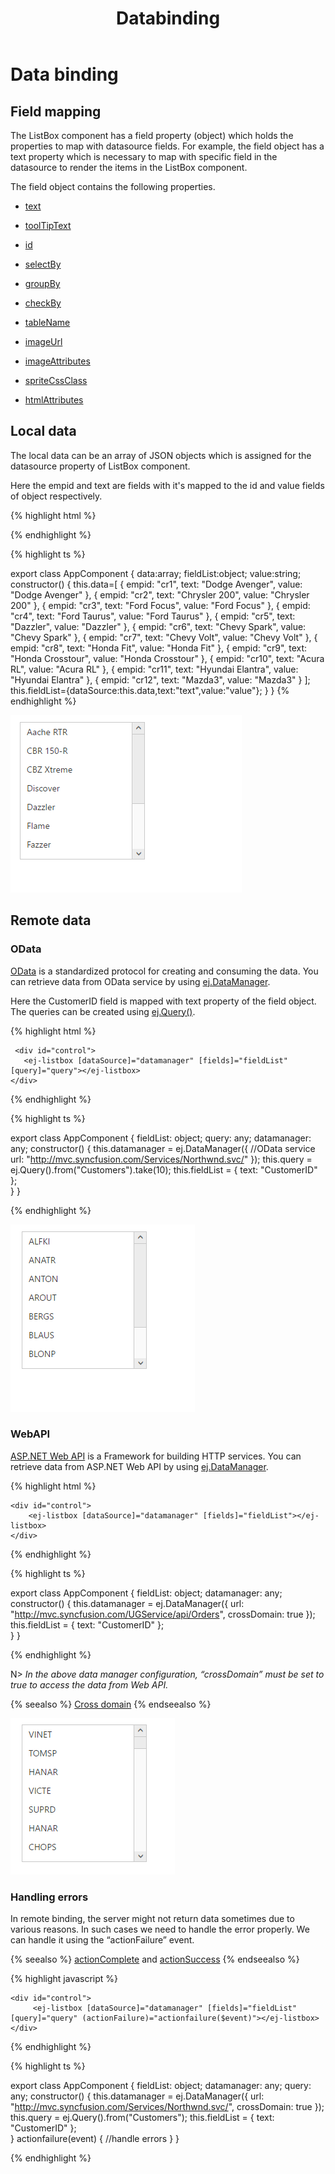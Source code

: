 ﻿---
layout: post
title: Databinding
description: databinding
platform: angular-2
control: ListBox
documentation: ug
---

# Data binding

## Field mapping

The ListBox component has a field property (object) which holds the properties to map with datasource fields. For example, the field object has a text property which is necessary to map with specific field in the datasource to render the items in the ListBox component.

The field object contains the following properties.

* [text](http://help.syncfusion.com/js/api/ejlistbox#members:fields)

* [toolTipText](http://helpjs.syncfusion.com/js/api/ejlistbox#members:fields)

* [id](http://help.syncfusion.com/js/api/ejlistbox#members:fields)

* [selectBy](http://help.syncfusion.com/js/api/ejlistbox#members:fields)

* [groupBy](http://help.syncfusion.com/js/api/ejlistbox#members:fields)

* [checkBy](http://help.syncfusion.com/js/api/ejlistbox#members:fields)

* [tableName](http://help.syncfusion.com/js/api/ejlistbox#members:fields)

* [imageUrl](http://help.syncfusion.com/js/api/ejlistbox#members:fields)

* [imageAttributes](http://help.syncfusion.com/js/api/ejlistbox#members:fields)

* [spriteCssClass](http://help.syncfusion.com/js/api/ejlistbox#members:fields)

* [htmlAttributes](http://help.syncfusion.com/js/api/ejlistbox#members:fields)

## Local data

The local data can be an array of JSON objects which is assigned for the datasource property of ListBox component.

Here the empid and text are fields with it's mapped to the id and value fields of object respectively.

{% highlight html %}

   <div id="control">
       <ej-listbox [dataSource]="data" [fields]="fieldList"></ej-listbox>
    </div>

{% endhighlight %}

{% highlight ts %}

export class AppComponent {
    data:array;
    fieldList:object;
    value:string;
    constructor() {
    this.data=[
        { empid: "cr1", text: "Dodge Avenger", value: "Dodge Avenger" },
        { empid: "cr2", text: "Chrysler 200", value: "Chrysler 200" },
        { empid: "cr3", text: "Ford Focus", value: "Ford Focus" },
        { empid: "cr4", text: "Ford Taurus", value: "Ford Taurus" },
        { empid: "cr5", text: "Dazzler", value: "Dazzler" },
        { empid: "cr6", text: "Chevy Spark", value: "Chevy Spark" },
        { empid: "cr7", text: "Chevy Volt", value: "Chevy Volt" },
        { empid: "cr8", text: "Honda Fit", value: "Honda Fit" },
        { empid: "cr9", text: "Honda Crosstour", value: "Honda Crosstour" },
        { empid: "cr10", text: "Acura RL", value: "Acura RL" },
        { empid: "cr11", text: "Hyundai Elantra", value: "Hyundai Elantra" },
        { empid: "cr12", text: "Mazda3", value: "Mazda3" }
    ];
    this.fieldList={dataSource:this.data,text:"text",value:"value"};
    }
}
{% endhighlight %}

![FieldSetting Listbox](Databinding_images\Databinding_img1.png)

## Remote data

### OData

[OData](http://helpjs.syncfusion.com/js/datamanager/data-binding) is a standardized protocol for creating and consuming the data. You can retrieve data from OData service by using [ej.DataManager](http://helpjs.syncfusion.com/js/datamanager/getting-started).

Here the CustomerID field is mapped with text property of the field object. The queries can be created using [ej.Query()](http://helpjs.syncfusion.com/js/datamanager/query).

{% highlight html %}

     <div id="control">
       <ej-listbox [dataSource]="datamanager" [fields]="fieldList" [query]="query"></ej-listbox>
    </div>   

{% endhighlight %}

{% highlight ts %}

export class AppComponent {
    fieldList: object;
    query: any;
    datamanager: any;
    constructor() {
        this.datamanager = ej.DataManager({
            //OData service
            url: "http://mvc.syncfusion.com/Services/Northwnd.svc/"
        });
        this.query = ej.Query().from("Customers").take(10);
        this.fieldList = { text: "CustomerID" };       
    }
}

{% endhighlight %}

![Alt text](Databinding_images\Databinding_img2.png)

### WebAPI

[ASP.NET Web API](https://msdn.microsoft.com/en-us/library/hh833994%28v=vs.108%29.aspx) is a Framework for building HTTP services. You can retrieve data from ASP.NET Web API by using [ej.DataManager](http://helpjs.syncfusion.com/js/datamanager/getting-started).

{% highlight html %}

    <div id="control">
        <ej-listbox [dataSource]="datamanager" [fields]="fieldList"></ej-listbox>
    </div>   

{% endhighlight %}

{% highlight ts %}

 export class AppComponent {
    fieldList: object;
    datamanager: any;
    constructor() {
        this.datamanager = ej.DataManager({
            url: "http://mvc.syncfusion.com/UGService/api/Orders",
            crossDomain: true
        });
        this.fieldList = { text: "CustomerID" };       
    }
}

{% endhighlight %}

N> _In the above data manager configuration, “crossDomain” must be set to true to access the data from Web API._

 {% seealso %} [Cross domain](http://help.syncfusion.com/js/grid/data-binding) {% endseealso %}

![Alt text](Databinding_images\Databinding_img3.png)

### Handling errors

 In remote binding, the server might not return data sometimes due to various reasons. In such cases we need to handle the error properly. We can handle it using the “actionFailure” event. 

{% seealso %} [actionComplete](http://help.syncfusion.com/js/api/ejlistbox#events:actioncomplete) and [actionSuccess](http://help.syncfusion.com/js/api/ejlistbox#events:actionsuccess) {% endseealso %}

{% highlight javascript %}

    <div id="control">
         <ej-listbox [dataSource]="datamanager" [fields]="fieldList" [query]="query" (actionFailure)="actionfailure($event)"></ej-listbox>   
    </div>

{% endhighlight %}

{% highlight ts %}

export class AppComponent {
    fieldList: object;
    datamanager: any;
    query: any;
    constructor() {
        this.datamanager = ej.DataManager({
            url: "http://mvc.syncfusion.com/Services/Northwnd.svc/",
            crossDomain: true
        });
        this.query = ej.Query().from("Customers");
        this.fieldList = { text: "CustomerID" };       
    }
    actionfailure(event) {
         //handle errors
    }
}

{% endhighlight %}












